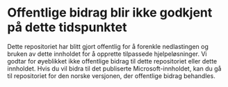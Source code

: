 # Offentlige bidrag blir ikke godkjent på dette tidspunktet

Dette repositoriet har blitt gjort offentlig for å forenkle nedlastingen og bruken av dette innholdet for å opprette tilpassede hjelpeløsninger.
Vi godtar for øyeblikket ikke offentlige bidrag til dette repositoriet eller dette innholdet.
Hvis du vil bidra til det publiserte Microsoft-innholdet, kan du gå til repositoriet for den norske versjonen, der offentlige bidrag behandles.

